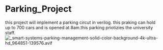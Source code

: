 # Parking_Project
this project will implement a parking circut in verilog. this praking can hold up to 700 cars and is opened at 8am.this parking priotizies the university staff.
![_smart-systems-parking-management-solid-color-background-4k-ultra-hd_964851-139576.avif](https://github.com/sepehrzoli/Parking_Project/blob/main/smart-systems-parking-management-solid-color-background-4k-ultra-hd_964851-139576.avif)
